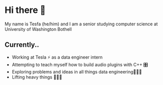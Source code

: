 # Hi there 👋
My name is Tesfa (he/him) and I am a senior studying computer science at University of Washington Bothell

## Currently..
- Working at Tesla ⚡️ as a data engineer intern
- Attempting to teach myself how to build audio plugins with C++ 🎛
- Exploring problems and ideas in all things data engineering👨🏽‍💻
- Lifting heavy things 🏋🏽‍♂️
